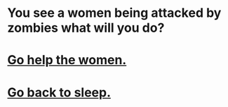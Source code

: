 # You see a women being attacked by zombies what will you do?

# [Go help the women.](save-women.md)
# [Go back to sleep.](go-to-sleep.md)